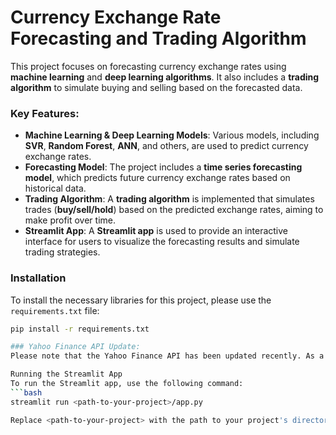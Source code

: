 # Currency Exchange Rate Forecasting and Trading Algorithm
This project focuses on forecasting currency exchange rates using **machine learning** and **deep learning algorithms**. It also includes a **trading algorithm** to simulate buying and selling based on the forecasted data. 

### Key Features:
- **Machine Learning & Deep Learning Models**: Various models, including **SVR**, **Random Forest**, **ANN**, and others, are used to predict currency exchange rates.
- **Forecasting Model**: The project includes a **time series forecasting model**, which predicts future currency exchange rates based on historical data.
- **Trading Algorithm**: A **trading algorithm** is implemented that simulates trades (**buy/sell/hold**) based on the predicted exchange rates, aiming to make profit over time.
- **Streamlit App**: A **Streamlit app** is used to provide an interactive interface for users to visualize the forecasting results and simulate trading strategies.

### Installation
To install the necessary libraries for this project, please use the `requirements.txt` file:
```bash
pip install -r requirements.txt

### Yahoo Finance API Update:
Please note that the Yahoo Finance API has been updated recently. As a result, when fetching the data, it will no longer be in a simple 2D format. Instead, the fetched data is now in a multi-index format. Be aware of this change when working with the data.

Running the Streamlit App
To run the Streamlit app, use the following command:
```bash
streamlit run <path-to-your-project>/app.py

Replace <path-to-your-project> with the path to your project's directory.
